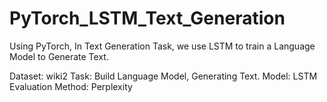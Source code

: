 # PyTorch_LSTM_Text_Generation
Using PyTorch, In Text Generation Task, we use LSTM to train a Language Model to Generate Text.

Dataset: wiki2
Task: Build Language Model, Generating Text.
Model: LSTM
Evaluation Method: Perplexity

